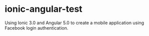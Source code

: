 # ionic-angular-test
Using Ionic 3.0 and Angular 5.0 to create a mobile application using Facebook login authentication.
